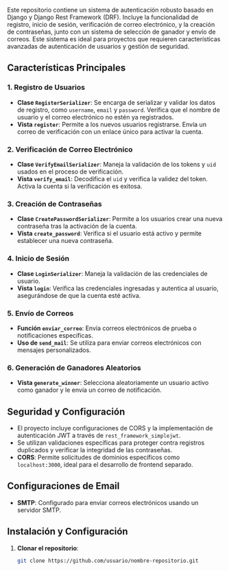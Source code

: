

Este repositorio contiene un sistema de autenticación robusto basado en Django y Django Rest Framework (DRF). Incluye la funcionalidad de registro, inicio de sesión, verificación de correo electrónico, y la creación de contraseñas, junto con un sistema de selección de ganador y envío de correos. Este sistema es ideal para proyectos que requieren características avanzadas de autenticación de usuarios y gestión de seguridad.

## Características Principales

### 1. **Registro de Usuarios**
- **Clase `RegisterSerializer`**: Se encarga de serializar y validar los datos de registro, como `username`, `email` y `password`. Verifica que el nombre de usuario y el correo electrónico no estén ya registrados.
- **Vista `register`**: Permite a los nuevos usuarios registrarse. Envía un correo de verificación con un enlace único para activar la cuenta.

### 2. **Verificación de Correo Electrónico**
- **Clase `VerifyEmailSerializer`**: Maneja la validación de los tokens y `uid` usados en el proceso de verificación.
- **Vista `verify_email`**: Decodifica el `uid` y verifica la validez del token. Activa la cuenta si la verificación es exitosa.

### 3. **Creación de Contraseñas**
- **Clase `CreatePasswordSerializer`**: Permite a los usuarios crear una nueva contraseña tras la activación de la cuenta.
- **Vista `create_password`**: Verifica si el usuario está activo y permite establecer una nueva contraseña.

### 4. **Inicio de Sesión**
- **Clase `LoginSerializer`**: Maneja la validación de las credenciales de usuario.
- **Vista `login`**: Verifica las credenciales ingresadas y autentica al usuario, asegurándose de que la cuenta esté activa.

### 5. **Envío de Correos**
- **Función `enviar_correo`**: Envía correos electrónicos de prueba o notificaciones específicas.
- **Uso de `send_mail`**: Se utiliza para enviar correos electrónicos con mensajes personalizados.

### 6. **Generación de Ganadores Aleatorios**
- **Vista `generate_winner`**: Selecciona aleatoriamente un usuario activo como ganador y le envía un correo de notificación.

## Seguridad y Configuración
- El proyecto incluye configuraciones de CORS y la implementación de autenticación JWT a través de `rest_framework_simplejwt`.
- Se utilizan validaciones específicas para proteger contra registros duplicados y verificar la integridad de las contraseñas.
- **CORS**: Permite solicitudes de dominios específicos como `localhost:3000`, ideal para el desarrollo de frontend separado.

## Configuraciones de Email
- **SMTP**: Configurado para enviar correos electrónicos usando un servidor SMTP.

## Instalación y Configuración
1. **Clonar el repositorio**:
   ```bash
   git clone https://github.com/usuario/nombre-repositorio.git
